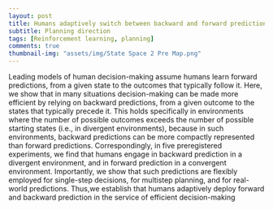 ```yaml
---
layout: post
title: Humans adaptively switch between backward and forward prediction
subtitle: Planning direction
tags: [Reinforcement learning, planning]
comments: true
thumbnail-img: "assets/img/State Space 2 Pre Map.png"
---
```


Leading models of human decision-making assume humans learn forward predictions, from a given state to the outcomes that typically follow it. Here, we show that in many situations decision-making can be made more efficient by relying on backward predictions, from a given outcome to the states that typically precede it. This holds specifically in environments where the number of possible outcomes exceeds the number of possible starting states (i.e., in divergent environments), because in such environments, backward predictions can be more compactly represented than forward predictions. Correspondingly, in five preregistered experiments, we find that humans engage in backward prediction in a divergent environment, and in forward prediction in a convergent environment. Importantly, we show that such predictions are flexibly employed for single-step decisions, for multistep planning, and for real-world predictions. Thus,we establish that humans adaptively deploy forward and backward prediction in the service of efficient decision-making